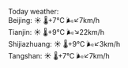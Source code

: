Today weather:  
Beijing: ☀️ 🌡️+7°C 🌬️↙7km/h  
Tianjin: ☀️ 🌡️+9°C 🌬️↘22km/h  
Shijiazhuang: ☀️ 🌡️+9°C 🌬️↙3km/h  
Tangshan: ☀️ 🌡️+7°C 🌬️↙7km/h  
